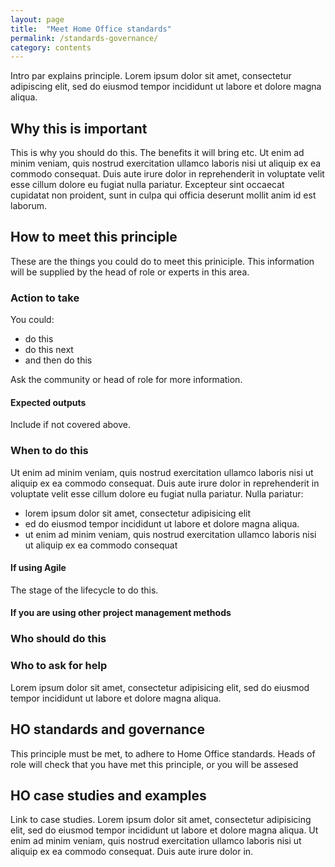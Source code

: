 ```yaml
---
layout: page
title:  "Meet Home Office standards"
permalink: /standards-governance/
category: contents
---
```


Intro par explains principle. Lorem ipsum dolor sit amet, consectetur adipiscing elit, sed do eiusmod tempor incididunt ut labore et dolore magna aliqua.

## Why this is important
This is why you should do this. The benefits it will bring etc. Ut enim ad minim veniam, quis nostrud exercitation ullamco laboris nisi ut aliquip ex ea commodo consequat. Duis aute irure dolor in reprehenderit in voluptate velit esse cillum dolore eu fugiat nulla pariatur. Excepteur sint occaecat cupidatat non proident, sunt in culpa qui officia deserunt mollit anim id est laborum.

## How to meet this principle 
These are the things you could do to meet this priniciple. This information will be supplied by the head of role or experts in this area.

### Action to take
You could: 
* do this
* do this next
* and then do this

Ask the community or head of role for more information.

#### Expected outputs 
Include if not covered above.

### When to do this
Ut enim ad minim veniam, quis nostrud exercitation ullamco laboris nisi ut aliquip ex ea commodo consequat. Duis aute irure dolor in reprehenderit in voluptate velit esse cillum dolore eu fugiat nulla pariatur. Nulla pariatur:
- lorem ipsum dolor sit amet, consectetur adipisicing elit
- ed do eiusmod tempor incididunt ut labore et dolore magna aliqua.
- ut enim ad minim veniam, quis nostrud exercitation ullamco laboris nisi ut aliquip ex ea commodo consequat

#### If using Agile
The stage of the lifecycle to do this.

#### If you are using other project management methods

### Who should do this

### Who to ask for help
Lorem ipsum dolor sit amet, consectetur adipisicing elit, sed do eiusmod tempor incididunt ut labore et dolore magna aliqua. 

## HO standards and governance 
This principle must be met, to adhere to Home Office standards. Heads of role will check that you have met this principle, or you will be assesed

## HO case studies and examples

Link to case studies. Lorem ipsum dolor sit amet, consectetur adipisicing elit, sed do eiusmod tempor incididunt ut labore et dolore magna aliqua. Ut enim ad minim veniam, quis nostrud exercitation ullamco laboris nisi ut aliquip ex ea commodo consequat. Duis aute irure dolor in.



